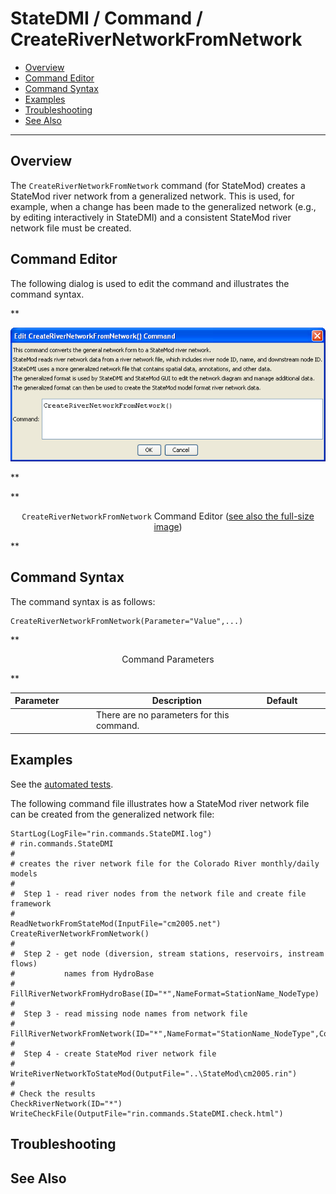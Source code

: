# StateDMI / Command / CreateRiverNetworkFromNetwork #

* [Overview](#overview)
* [Command Editor](#command-editor)
* [Command Syntax](#command-syntax)
* [Examples](#examples)
* [Troubleshooting](#troubleshooting)
* [See Also](#see-also)

-------------------------

## Overview ##

The `CreateRiverNetworkFromNetwork` command (for StateMod)
creates a StateMod river network from a generalized network.
This is used, for example, when a change has been made to the generalized network
(e.g., by editing interactively in StateDMI) and a consistent StateMod river network file must be created.

## Command Editor ##

The following dialog is used to edit the command and illustrates the command syntax.

**<p style="text-align: center;">
![CreateRiverNetworkFromNetwork](CreateRiverNetworkFromNetwork.png)
</p>**

**<p style="text-align: center;">
`CreateRiverNetworkFromNetwork` Command Editor (<a href="../CreateRiverNetworkFromNetwork.png">see also the full-size image</a>)
</p>**

## Command Syntax ##

The command syntax is as follows:

```text
CreateRiverNetworkFromNetwork(Parameter="Value",...)
```
**<p style="text-align: center;">
Command Parameters
</p>**

| **Parameter**&nbsp;&nbsp;&nbsp;&nbsp;&nbsp;&nbsp;&nbsp;&nbsp;&nbsp;&nbsp;&nbsp;&nbsp; | **Description** | **Default**&nbsp;&nbsp;&nbsp;&nbsp;&nbsp;&nbsp;&nbsp;&nbsp;&nbsp;&nbsp; |
| --------------|-----------------|----------------- |
| | There are no parameters for this command. | |

## Examples ##

See the [automated tests](https://github.com/OpenCDSS/cdss-app-statedmi-test/tree/master/test/regression/commands/CreateRiverNetworkFromNetwork).

The following command file illustrates how a StateMod river network file can be created from the generalized network file:

```
StartLog(LogFile="rin.commands.StateDMI.log")
# rin.commands.StateDMI
#
# creates the river network file for the Colorado River monthly/daily models
#
#  Step 1 - read river nodes from the network file and create file framework
#
ReadNetworkFromStateMod(InputFile="cm2005.net")
CreateRiverNetworkFromNetwork()
#
#  Step 2 - get node (diversion, stream stations, reservoirs, instream flows)
#           names from HydroBase
#
FillRiverNetworkFromHydroBase(ID="*",NameFormat=StationName_NodeType)
#
#  Step 3 - read missing node names from network file
#
FillRiverNetworkFromNetwork(ID="*",NameFormat="StationName_NodeType",CommentFormat="StationID")
#
#  Step 4 - create StateMod river network file
#
WriteRiverNetworkToStateMod(OutputFile="..\StateMod\cm2005.rin")
#
# Check the results
CheckRiverNetwork(ID="*")
WriteCheckFile(OutputFile="rin.commands.StateDMI.check.html")
```

## Troubleshooting ##

## See Also ##

